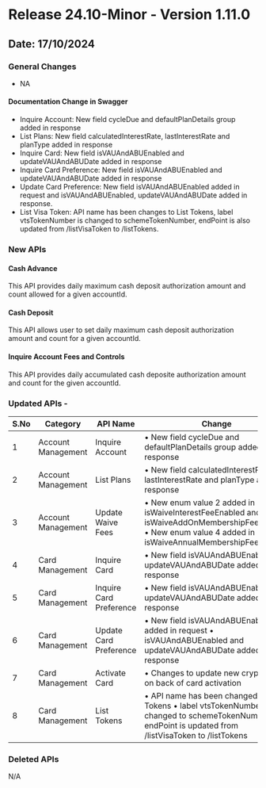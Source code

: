 # Release 24.10-Minor - Version 1.11.0

## Date: 17/10/2024

### General Changes

- NA

#### Documentation Change in Swagger

- Inquire Account: New field cycleDue and defaultPlanDetails group added in response
- List Plans: New field calculatedInterestRate, lastInterestRate and planType added in response
- Inquire Card: New field isVAUAndABUEnabled and updateVAUAndABUDate added in response
- Inquire Card Preference: New field isVAUAndABUEnabled and updateVAUAndABUDate added in response
- Update Card Preference: New field isVAUAndABUEnabled added in request and isVAUAndABUEnabled, updateVAUAndABUDate added in response.
- List Visa Token: API name has been changes to List Tokens, label vtsTokenNumber is changed to schemeTokenNumber, endPoint is also updated from /listVisaToken to /listTokens.

### New APIs

#### Cash Advance

This API provides daily maximum cash deposit authorization amount and count allowed for a given accountId.

#### Cash Deposit

This API allows user to set daily maximum cash deposit authorization amount and count for a given accountId.

#### Inquire Account Fees and Controls

This API provides daily accumulated cash deposite authorization amount and count for the given accountId.

### Updated APIs -

| S.No | Category            | API Name                | Change                                                                                             |
|------|---------------------|-------------------------|----------------------------------------------------------------------------------------------------|
| 1    | Account Management  | Inquire Account         | • New field cycleDue and defaultPlanDetails group added in response                                |
| 2    | Account Management  | List Plans              | • New field calculatedInterestRate, lastInterestRate and planType added in response                |
| 3    | Account Management  | Update Waive Fees       | • New enum value 2 added in isWaiveInterestFeeEnabled and isWaiveAddOnMembershipFeeEnabled  • New enum value 4 added in isWaiveAnnualMembershipFeeEnabled                                      |
| 4    | Card Management     | Inquire Card            | • New field isVAUAndABUEnabled and updateVAUAndABUDate added in response                           |
| 5    | Card Management     | Inquire Card Preference | • New field isVAUAndABUEnabled and updateVAUAndABUDate added in response                           |
| 6    | Card Management     | Update Card Preference  | • New field isVAUAndABUEnabled added in request   • isVAUAndABUEnabled and updateVAUAndABUDate added in response                                     |
| 7    | Card Management     | Activate Card           | • Changes to update new crypto keys on back of card activation                                     |
| 8    | Card Management     | List Tokens             | • API name has been changed to List Tokens  • label vtsTokenNumber is changed to schemeTokenNumber  • endPoint is updated from /listVisaToken to /listTokens                                           |

### Deleted APIs

N/A
